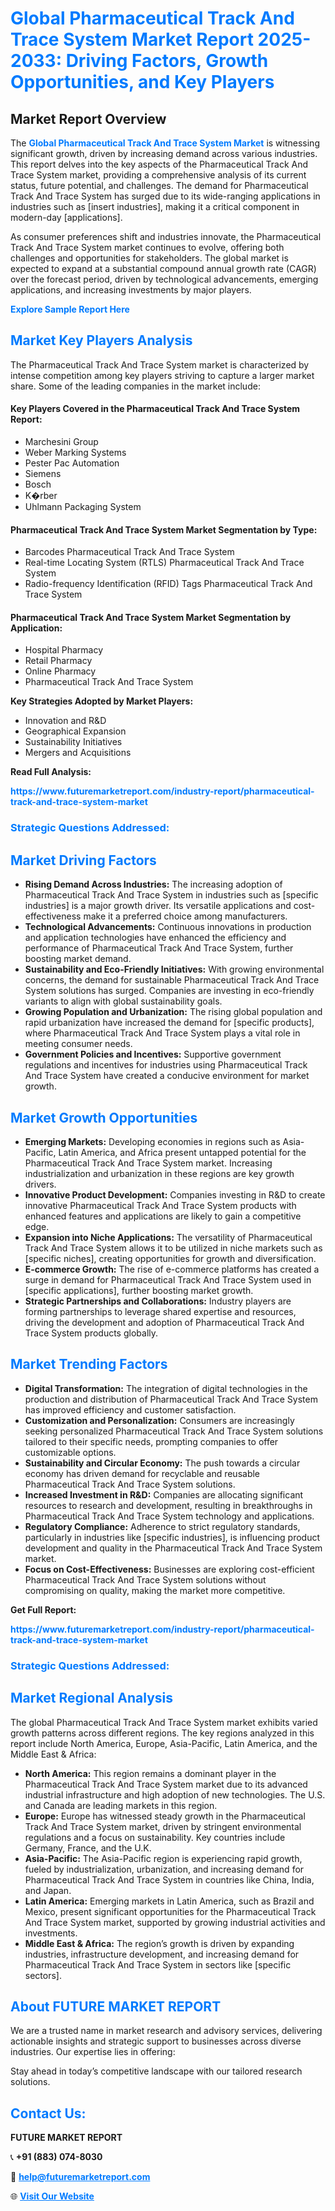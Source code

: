 <h1 style="color: #007BFF;">Global Pharmaceutical Track And Trace System Market Report 2025-2033: Driving Factors, Growth Opportunities, and Key Players</h1>

<section id="overview">
<h2>Market Report Overview</h2>
<p>The <a href="https://www.futuremarketreport.com/industry-report/pharmaceutical-track-and-trace-system-market" style="color: #007BFF; text-decoration: none;"><strong>Global Pharmaceutical Track And Trace System Market</strong></a> is witnessing significant growth, driven by increasing demand across various industries. This report delves into the key aspects of the Pharmaceutical Track And Trace System market, providing a comprehensive analysis of its current status, future potential, and challenges. The demand for Pharmaceutical Track And Trace System has surged due to its wide-ranging applications in industries such as [insert industries], making it a critical component in modern-day [applications].</p>
<p>As consumer preferences shift and industries innovate, the Pharmaceutical Track And Trace System market continues to evolve, offering both challenges and opportunities for stakeholders. The global market is expected to expand at a substantial compound annual growth rate (CAGR) over the forecast period, driven by technological advancements, emerging applications, and increasing investments by major players.</p>
</section>

<section id="overview">
<p><a href="https://www.futuremarketreport.com/request-sample/reportId=127327" style="color: #007BFF; text-decoration: none;"><strong>Explore Sample Report Here</strong></a></p>
</section>

<section id="key-players">
<h2 style="color: #007BFF;">Market Key Players Analysis</h2>
<p>The Pharmaceutical Track And Trace System market is characterized by intense competition among key players striving to capture a larger market share. Some of the leading companies in the market include:</p>
<h4>Key Players Covered in the Pharmaceutical Track And Trace System Report:</h4>
<ul><li>Marchesini Group</li><li>Weber Marking Systems</li><li>Pester Pac Automation</li><li>Siemens</li><li>Bosch</li><li>K�rber</li><li>Uhlmann Packaging System</li></ul>
<h4>Pharmaceutical Track And Trace System Market Segmentation by Type:</h4>
<ul><li>Barcodes Pharmaceutical Track And Trace System</li><li>Real-time Locating System (RTLS) Pharmaceutical Track And Trace System</li><li>Radio-frequency Identification (RFID) Tags Pharmaceutical Track And Trace System</li></ul>

<h4>Pharmaceutical Track And Trace System Market Segmentation by Application:</h4>
<ul><li>Hospital Pharmacy</li><li>Retail Pharmacy</li><li>Online Pharmacy</li><li>Pharmaceutical Track And Trace System</li></ul>
<p><strong>Key Strategies Adopted by Market Players:</strong></p>
<ul>
<li>Innovation and R&D</li>
<li>Geographical Expansion</li>
<li>Sustainability Initiatives</li>
<li>Mergers and Acquisitions</li>
</ul>
</section>

<section>
<p><strong>Read Full Analysis: </strong></p><a href="https://www.futuremarketreport.com/industry-report/pharmaceutical-track-and-trace-system-market" style="color: #007BFF; text-decoration: none;"><strong>https://www.futuremarketreport.com/industry-report/pharmaceutical-track-and-trace-system-market</strong></a>
<h3 style="color: #007BFF;">Strategic Questions Addressed:</h3>
</section>

<section id="driving-factors">
<h2 style="color: #007BFF;">Market Driving Factors</h2>
<ul>
<li><strong>Rising Demand Across Industries:</strong> The increasing adoption of Pharmaceutical Track And Trace System in industries such as [specific industries] is a major growth driver. Its versatile applications and cost-effectiveness make it a preferred choice among manufacturers.</li>
<li><strong>Technological Advancements:</strong> Continuous innovations in production and application technologies have enhanced the efficiency and performance of Pharmaceutical Track And Trace System, further boosting market demand.</li>
<li><strong>Sustainability and Eco-Friendly Initiatives:</strong> With growing environmental concerns, the demand for sustainable Pharmaceutical Track And Trace System solutions has surged. Companies are investing in eco-friendly variants to align with global sustainability goals.</li>
<li><strong>Growing Population and Urbanization:</strong> The rising global population and rapid urbanization have increased the demand for [specific products], where Pharmaceutical Track And Trace System plays a vital role in meeting consumer needs.</li>
<li><strong>Government Policies and Incentives:</strong> Supportive government regulations and incentives for industries using Pharmaceutical Track And Trace System have created a conducive environment for market growth.</li>
</ul>
</section>

<section id="growth-opportunities">
<h2 style="color: #007BFF;">Market Growth Opportunities</h2>
<ul>
<li><strong>Emerging Markets:</strong> Developing economies in regions such as Asia-Pacific, Latin America, and Africa present untapped potential for the Pharmaceutical Track And Trace System market. Increasing industrialization and urbanization in these regions are key growth drivers.</li>
<li><strong>Innovative Product Development:</strong> Companies investing in R&D to create innovative Pharmaceutical Track And Trace System products with enhanced features and applications are likely to gain a competitive edge.</li>
<li><strong>Expansion into Niche Applications:</strong> The versatility of Pharmaceutical Track And Trace System allows it to be utilized in niche markets such as [specific niches], creating opportunities for growth and diversification.</li>
<li><strong>E-commerce Growth:</strong> The rise of e-commerce platforms has created a surge in demand for Pharmaceutical Track And Trace System used in [specific applications], further boosting market growth.</li>
<li><strong>Strategic Partnerships and Collaborations:</strong> Industry players are forming partnerships to leverage shared expertise and resources, driving the development and adoption of Pharmaceutical Track And Trace System products globally.</li>
</ul>
</section>

<section id="trending-factors">
<h2 style="color: #007BFF;">Market Trending Factors</h2>
<ul>
<li><strong>Digital Transformation:</strong> The integration of digital technologies in the production and distribution of Pharmaceutical Track And Trace System has improved efficiency and customer satisfaction.</li>
<li><strong>Customization and Personalization:</strong> Consumers are increasingly seeking personalized Pharmaceutical Track And Trace System solutions tailored to their specific needs, prompting companies to offer customizable options.</li>
<li><strong>Sustainability and Circular Economy:</strong> The push towards a circular economy has driven demand for recyclable and reusable Pharmaceutical Track And Trace System solutions.</li>
<li><strong>Increased Investment in R&D:</strong> Companies are allocating significant resources to research and development, resulting in breakthroughs in Pharmaceutical Track And Trace System technology and applications.</li>
<li><strong>Regulatory Compliance:</strong> Adherence to strict regulatory standards, particularly in industries like [specific industries], is influencing product development and quality in the Pharmaceutical Track And Trace System market.</li>
<li><strong>Focus on Cost-Effectiveness:</strong> Businesses are exploring cost-efficient Pharmaceutical Track And Trace System solutions without compromising on quality, making the market more competitive.</li>
</ul>
</section>

<section>
<p><strong>Get Full Report: </strong></p><a href="https://www.futuremarketreport.com/industry-report/pharmaceutical-track-and-trace-system-market" style="color: #007BFF; text-decoration: none;"><strong>https://www.futuremarketreport.com/industry-report/pharmaceutical-track-and-trace-system-market</strong></a>
<h3 style="color: #007BFF;">Strategic Questions Addressed:</h3>
</section>


<section id="regional-analysis">
<h2 style="color: #007BFF;">Market Regional Analysis</h2>
<p>The global Pharmaceutical Track And Trace System market exhibits varied growth patterns across different regions. The key regions analyzed in this report include North America, Europe, Asia-Pacific, Latin America, and the Middle East & Africa:</p>
<ul>
<li><strong>North America:</strong> This region remains a dominant player in the Pharmaceutical Track And Trace System market due to its advanced industrial infrastructure and high adoption of new technologies. The U.S. and Canada are leading markets in this region.</li>
<li><strong>Europe:</strong> Europe has witnessed steady growth in the Pharmaceutical Track And Trace System market, driven by stringent environmental regulations and a focus on sustainability. Key countries include Germany, France, and the U.K.</li>
<li><strong>Asia-Pacific:</strong> The Asia-Pacific region is experiencing rapid growth, fueled by industrialization, urbanization, and increasing demand for Pharmaceutical Track And Trace System in countries like China, India, and Japan.</li>
<li><strong>Latin America:</strong> Emerging markets in Latin America, such as Brazil and Mexico, present significant opportunities for the Pharmaceutical Track And Trace System market, supported by growing industrial activities and investments.</li>
<li><strong>Middle East & Africa:</strong> The region’s growth is driven by expanding industries, infrastructure development, and increasing demand for Pharmaceutical Track And Trace System in sectors like [specific sectors].</li>
</ul>
</section>

<footer>
<h2 style="color: #007BFF;">About FUTURE MARKET REPORT</h2>
<p>We are a trusted name in market research and advisory services, delivering actionable insights and strategic support to businesses across diverse industries. Our expertise lies in offering:</p>

<p>Stay ahead in today’s competitive landscape with our tailored research solutions.</p>

<h2 style="color: #007BFF;">Contact Us:</h2>
<p><strong>FUTURE MARKET REPORT</strong></p>
<p>📞 <strong>+91 (883) 074-8030</strong></p>
<p>📧 <strong><a href="mailto:help@futuremarketreport.com" style="color: #007BFF;">help@futuremarketreport.com</a></strong></p>
<p>🌐 <strong><a href="https://www.futuremarketreport.com/" style="color: #007BFF;">Visit Our Website</a></strong></p>
</footer>
